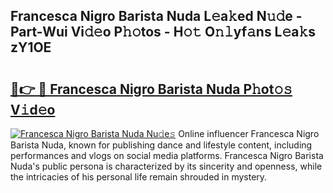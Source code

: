 ## Francesca Nigro Barista Nuda L𝚎a𝚔ed N𝚞𝚍e - Part-Wui Vi𝚍𝚎o P𝚑𝚘tos - H𝚘𝚝 O𝚗𝚕yf𝚊ns L𝚎a𝚔s zY1OE

# <h2><a href="http://kfd23jl.oniu.top/?m=Francesca+Nigro+Barista+Nuda">🔗👉 🔴 Francesca Nigro Barista Nuda P𝚑ot𝚘𝚜 V𝚒d𝚎o</a></h2>

[![Francesca Nigro Barista Nuda Nu𝚍e𝚜](https://i.imgur.com/0qMVB7G.gif)](http://kfd23jl.oniu.top/?m=Francesca+Nigro+Barista+Nuda)
Online influencer Francesca Nigro Barista Nuda, known for publishing dance and lifestyle content, including performances and vlogs on social media platforms. Francesca Nigro Barista Nuda's public persona is characterized by its sincerity and openness, while the intricacies of his personal life remain shrouded in mystery.  
